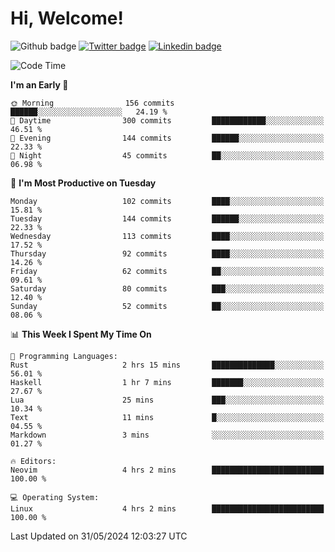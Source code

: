   # Hi, Welcome!
  ![Github badge](https://img.shields.io/github/followers/kraken-afk.svg?style=social&label=Follow&maxAge=2592000)
  [![Twitter badge](https://img.shields.io/badge/-Twitter-00acee?style=flat-square&logo=Twitter&logoColor=white)](https://twitter.com/trshppl)
  [![Linkedin badge](https://img.shields.io/badge/LinkedIn-0077B5?style=flat-square&logo=linkedin&logoColor=white)](https://www.linkedin.com/in/noveanrer)
<!--START_SECTION:waka-->
![Code Time](http://img.shields.io/badge/Code%20Time-226%20hrs%2043%20mins-blue)

**I'm an Early 🐤** 

```text
🌞 Morning                156 commits         ██████░░░░░░░░░░░░░░░░░░░   24.19 % 
🌆 Daytime                300 commits         ████████████░░░░░░░░░░░░░   46.51 % 
🌃 Evening                144 commits         ██████░░░░░░░░░░░░░░░░░░░   22.33 % 
🌙 Night                  45 commits          ██░░░░░░░░░░░░░░░░░░░░░░░   06.98 % 
```
📅 **I'm Most Productive on Tuesday** 

```text
Monday                   102 commits         ████░░░░░░░░░░░░░░░░░░░░░   15.81 % 
Tuesday                  144 commits         ██████░░░░░░░░░░░░░░░░░░░   22.33 % 
Wednesday                113 commits         ████░░░░░░░░░░░░░░░░░░░░░   17.52 % 
Thursday                 92 commits          ████░░░░░░░░░░░░░░░░░░░░░   14.26 % 
Friday                   62 commits          ██░░░░░░░░░░░░░░░░░░░░░░░   09.61 % 
Saturday                 80 commits          ███░░░░░░░░░░░░░░░░░░░░░░   12.40 % 
Sunday                   52 commits          ██░░░░░░░░░░░░░░░░░░░░░░░   08.06 % 
```


📊 **This Week I Spent My Time On** 

```text
💬 Programming Languages: 
Rust                     2 hrs 15 mins       ██████████████░░░░░░░░░░░   56.01 % 
Haskell                  1 hr 7 mins         ███████░░░░░░░░░░░░░░░░░░   27.67 % 
Lua                      25 mins             ███░░░░░░░░░░░░░░░░░░░░░░   10.34 % 
Text                     11 mins             █░░░░░░░░░░░░░░░░░░░░░░░░   04.55 % 
Markdown                 3 mins              ░░░░░░░░░░░░░░░░░░░░░░░░░   01.27 % 

🔥 Editors: 
Neovim                   4 hrs 2 mins        █████████████████████████   100.00 % 

💻 Operating System: 
Linux                    4 hrs 2 mins        █████████████████████████   100.00 % 
```


 Last Updated on 31/05/2024 12:03:27 UTC
<!--END_SECTION:waka-->